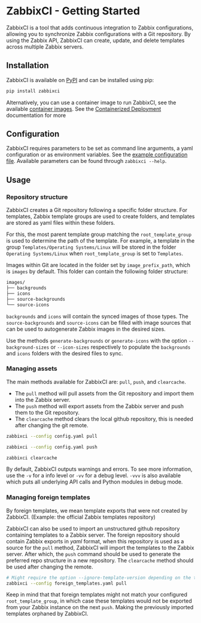 # ZabbixCI - Getting Started

ZabbixCI is a tool that adds continuous integration to Zabbix configurations,
allowing you to synchronize Zabbix configurations with a Git repository. By
using the Zabbix API, ZabbixCI can create, update, and delete templates across
multiple Zabbix servers.

## Installation

ZabbixCI is available on [PyPI](https://pypi.org/project/zabbixci/) and can be
installed using pip:

```bash
pip install zabbixci
```

Alternatively, you can use a container image to run ZabbixCI, see the available
[container images](https://github.com/retigra/ZabbixCI/pkgs/container/zabbixci).
See the [Containerized Deployment](Containerized.md) documentation for more

## Configuration

ZabbixCI requires parameters to be set as command line arguments, a yaml
configuration or as environment variables. See the
[example configuration file](config.yaml). Available parameters can be
found through `zabbixci --help`.

## Usage

### Repository structure

ZabbixCI creates a Git repository following a specific folder structure. 
For templates, Zabbix template groups are used to create folders, and templates are stored 
as yaml files within these folders. 

For this, the most parent template group matching the `root_template_group` is used 
to determine the path of the template. 
For example, a template in the group `Templates/Operating Systems/Linux` will be
stored in the folder `Operating Systems/Linux` when `root_template_group` is set
to `Templates`.

Images within Git are located in the folder set by `image_prefix_path`, which is `images` by default.
This folder can contain the following folder structure:

```bash
images/
├── backgrounds
├── icons
├── source-backgrounds
└── source-icons
```

`backgrounds` and `icons` will contain the synced images of those types.
The `source-backgrounds` and `source-icons` can be filled with image sources that 
can be used to autogenerate Zabbix images in the desired sizes. 

Use the methods `generate-backgrounds` or `generate-icons` with the option 
`--background-sizes` or `--icon-sizes` respectively to populate the 
`backgrounds` and `icons` folders with the desired files to sync. 

### Managing assets

The main methods available for ZabbixCI are: `pull`, `push`, and
`clearcache`.

- The `pull` method will pull assets from the Git repository and import them
  into the Zabbix server.
- The `push` method will export assets from the Zabbix server and push them
  to the Git repository.
- The `clearcache` method clears the local github repository, this is needed after
  changing the git remote.

```bash
zabbixci --config config.yaml pull

zabbixci --config config.yaml push

zabbixci clearcache
```

By default, ZabbixCI outputs warnings and errors. To see more information, use
the `-v` for a info level or `-vv` for a debug level. `-vvv` is also available
which puts all underlying API calls and Python modules in debug mode.

### Managing foreign templates

By foreign templates, we mean template exports that were not created by
ZabbixCI. (Example: the official Zabbix templates repository)

ZabbixCI can also be used to import an unstructured github repository containing
templates to a Zabbix server. The foreign repository should contain Zabbix
exports in _yaml_ format, when this repository is used as a source for the `pull`
method, ZabbixCI will import the templates to the Zabbix server. After which,
the `push` command should be used to generate the preferred repo structure in a
new repository. The `clearcache` method should be used after changing the
remote.

```bash
# Might require the option --ignore-template-version depending on the template and Zabbix version
zabbixci --config foreign_templates.yaml pull
```

Keep in mind that that foreign templates might not match your configured
`root_template_group`, in which case these templates would not be exported from
your Zabbix instance on the next `push`. Making the previously imported
templates orphaned by ZabbixCI.
